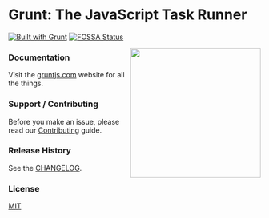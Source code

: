 # Grunt: The JavaScript Task Runner

[![Built with Grunt](https://cdn.gruntjs.com/builtwith.svg)](http://gruntjs.com/)
[![FOSSA Status](https://app.fossa.io/api/projects/git%2Bhttps%3A%2F%2Fgithub.com%2Fgruntjs%2Fgrunt.svg?type=shield)](https://app.fossa.io/projects/git%2Bhttps%3A%2F%2Fgithub.com%2Fgruntjs%2Fgrunt?ref=badge_shield)

<img align="right" height="260" src="https://gruntjs.com/img/grunt-logo-no-wordmark.svg">

### Documentation

Visit the [gruntjs.com](https://gruntjs.com/) website for all the things.

### Support / Contributing

Before you make an issue, please read our [Contributing](https://gruntjs.com/contributing) guide.

### Release History

See the [CHANGELOG](CHANGELOG).

### License

[MIT](LICENSE)
